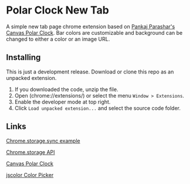 # Polar Clock New Tab

A simple new tab page chrome extension based on [Pankaj Parashar's Canvas Polar Clock](https://codepen.io/pankajparashar/pen/sIpyw). Bar colors are customizable and background can be changed to either a color or an image URL.

## Installing

This is just a development release. Download or clone this repo as an unpacked extension.

1. If you downloaded the code, unzip the file.
2. Open (chrome://extensions/) or select the menu `Window > Extensions`.
3. Enable the developer mode at top right.
4. Click `Load unpacked extension...` and select the source code folder.

## Links

[Chrome.storage.sync example](https://gist.github.com/IzumiSy/765cfd6dc02c79de875e)

[Chrome.storage API](https://developer.chrome.com/extensions/storage)

[Canvas Polar Clock](https://codepen.io/pankajparashar/pen/sIpyw)

[jscolor Color Picker](http://jscolor.com/)
